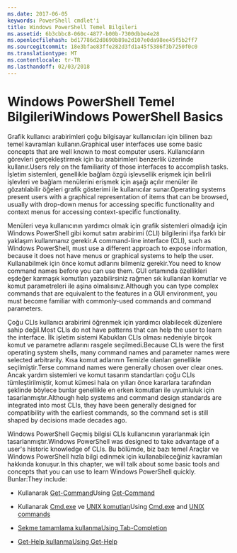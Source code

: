 ```yaml
---
ms.date: 2017-06-05
keywords: PowerShell cmdlet'i
title: Windows PowerShell Temel Bilgileri
ms.assetid: 6b3cbbc8-060c-4877-b00b-7300dbbe4e28
ms.openlocfilehash: bd17786d2d8690b89a2d107e0da98ee45f5b2ff7
ms.sourcegitcommit: 18e3bfae83ffe282d3fd1a45f5386f3b7250f0c0
ms.translationtype: MT
ms.contentlocale: tr-TR
ms.lasthandoff: 02/03/2018
---
```

# <a name="windows-powershell-basics"></a><span data-ttu-id="07780-103">Windows PowerShell Temel Bilgileri</span><span class="sxs-lookup"><span data-stu-id="07780-103">Windows PowerShell Basics</span></span>
<span data-ttu-id="07780-104">Grafik kullanıcı arabirimleri çoğu bilgisayar kullanıcıları için bilinen bazı temel kavramları kullanın.</span><span class="sxs-lookup"><span data-stu-id="07780-104">Graphical user interfaces use some basic concepts that are well known to most computer users.</span></span> <span data-ttu-id="07780-105">Kullanıcıların görevleri gerçekleştirmek için bu arabirimleri benzerlik üzerinde kullanır.</span><span class="sxs-lookup"><span data-stu-id="07780-105">Users rely on the familiarity of those interfaces to accomplish tasks.</span></span> <span data-ttu-id="07780-106">İşletim sistemleri, genellikle bağlam özgü işlevsellik erişmek için belirli işlevleri ve bağlam menülerini erişmek için aşağı açılır menüler ile gözatılabilir öğeleri grafik gösterimi ile kullanıcılar sunar.</span><span class="sxs-lookup"><span data-stu-id="07780-106">Operating systems present users with a graphical representation of items that can be browsed, usually with drop-down menus for accessing specific functionality and context menus for accessing context-specific functionality.</span></span>

<span data-ttu-id="07780-107">Menüleri veya kullanıcının yardımcı olmak için grafik sistemleri olmadığı için Windows PowerShell gibi komut satırı arabirimi (CLI) bilgilerini ifşa farklı bir yaklaşım kullanmanız gerekir.</span><span class="sxs-lookup"><span data-stu-id="07780-107">A command-line interface (CLI), such as Windows PowerShell, must use a different approach to expose information, because it does not have menus or graphical systems to help the user.</span></span> <span data-ttu-id="07780-108">Kullanabilmek için önce komut adlarını bilmeniz gerekir.</span><span class="sxs-lookup"><span data-stu-id="07780-108">You need to know command names before you can use them.</span></span> <span data-ttu-id="07780-109">GUI ortamında özellikleri eşdeğer karmaşık komutları yazabilirsiniz rağmen sık kullanılan komutlar ve komut parametreleri ile aşina olmalısınız.</span><span class="sxs-lookup"><span data-stu-id="07780-109">Although you can type complex commands that are equivalent to the features in a GUI environment, you must become familiar with commonly-used commands and command parameters.</span></span>

<span data-ttu-id="07780-110">Çoğu CLIs kullanıcı arabirimi öğrenmek için yardımcı olabilecek düzenlere sahip değil.</span><span class="sxs-lookup"><span data-stu-id="07780-110">Most CLIs do not have patterns that can help the user to learn the interface.</span></span> <span data-ttu-id="07780-111">İlk işletim sistemi Kabukları CLIs olması nedeniyle birçok komut ve parametre adlarını rasgele seçilmedi.</span><span class="sxs-lookup"><span data-stu-id="07780-111">Because CLIs were the first operating system shells, many command names and parameter names were selected arbitrarily.</span></span> <span data-ttu-id="07780-112">Kısa komut adlarının Temizle olanları genellikle seçilmiştir.</span><span class="sxs-lookup"><span data-stu-id="07780-112">Terse command names were generally chosen over clear ones.</span></span> <span data-ttu-id="07780-113">Ancak yardım sistemleri ve komut tasarım standartları çoğu CLIs tümleştirilmiştir, komut kümesi hala on yılları önce kararlara tarafından şeklinde böylece bunlar genellikle en erken komutları ile uyumluluk için tasarlanmıştır.</span><span class="sxs-lookup"><span data-stu-id="07780-113">Although help systems and command design standards are integrated into most CLIs, they have been generally designed for compatibility with the earliest commands, so the command set is still shaped by decisions made decades ago.</span></span>

<span data-ttu-id="07780-114">Windows PowerShell Geçmiş bilgisi CLIs kullanıcının yararlanmak için tasarlanmıştır.</span><span class="sxs-lookup"><span data-stu-id="07780-114">Windows PowerShell was designed to take advantage of a user's historic knowledge of CLIs.</span></span> <span data-ttu-id="07780-115">Bu bölümde, biz bazı temel Araçlar ve Windows PowerShell hızla bilgi edinmek için kullanabileceğiniz kavramları hakkında konuşur.</span><span class="sxs-lookup"><span data-stu-id="07780-115">In this chapter, we will talk about some basic tools and concepts that you can use to learn Windows PowerShell quickly.</span></span> <span data-ttu-id="07780-116">Bunlar:</span><span class="sxs-lookup"><span data-stu-id="07780-116">They include:</span></span>

- <span data-ttu-id="07780-117">Kullanarak [Get-Command](/powershell/module/Microsoft.PowerShell.Core/get-command)</span><span class="sxs-lookup"><span data-stu-id="07780-117">Using [Get-Command](/powershell/module/Microsoft.PowerShell.Core/get-command)</span></span>

- <span data-ttu-id="07780-118">Kullanarak [Cmd.exe](/windows-server/administration/windows-commands/cmd) ve [UNIX komutları](/windows/wsl/reference)</span><span class="sxs-lookup"><span data-stu-id="07780-118">Using [Cmd.exe](/windows-server/administration/windows-commands/cmd) and [UNIX commands](/windows/wsl/reference)</span></span>

- [<span data-ttu-id="07780-119">Sekme tamamlama kullanma</span><span class="sxs-lookup"><span data-stu-id="07780-119">Using Tab-Completion</span></span>](../../core-powershell/console/using-tab-expansion.md)

- [<span data-ttu-id="07780-120">Get-Help kullanma</span><span class="sxs-lookup"><span data-stu-id="07780-120">Using Get-Help</span></span>](./getting-detailed-help-information.md)
